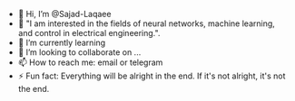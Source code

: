 - 👋 Hi, I’m @Sajad-Laqaee
- 👀 "I am interested in the fields of neural networks, machine learning, and control in electrical engineering.".
- 🌱 I’m currently learning 
- 💞️ I’m looking to collaborate on ...
- 📫 How to reach me: email or telegram 
- ⚡ Fun fact: Everything will be alright in the end. If it's not alright, it's not the end. 

<!---
Sajad-Laqaee/Sajad-Laqaee is a ✨ special ✨ repository because its `README.md` (this file) appears on your GitHub profile.
You can click the Preview link to take a look at your changes.
--->
